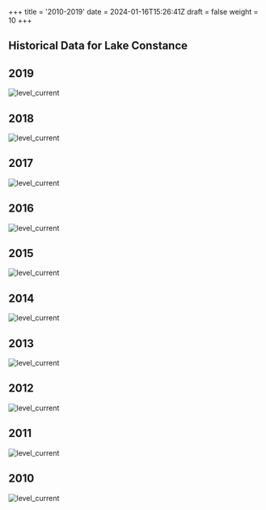 +++
title = '2010-2019'
date = 2024-01-16T15:26:41Z
draft = false
weight = 10
+++

## Historical Data for Lake Constance

## 2019

![level_current](/images/EN/graphs_historic/longterm_EN_2019.png)

## 2018

![level_current](/images/EN/graphs_historic/longterm_EN_2018.png)

## 2017

![level_current](/images/EN/graphs_historic/longterm_EN_2017.png)

## 2016

![level_current](/images/EN/graphs_historic/longterm_EN_2016.png)

## 2015

![level_current](/images/EN/graphs_historic/longterm_EN_2015.png)

## 2014

![level_current](/images/EN/graphs_historic/longterm_EN_2014.png)

## 2013

![level_current](/images/EN/graphs_historic/longterm_EN_2013.png)

## 2012

![level_current](/images/EN/graphs_historic/longterm_EN_2012.png)

## 2011

![level_current](/images/EN/graphs_historic/longterm_EN_2011.png)

## 2010

![level_current](/images/EN/graphs_historic/longterm_EN_2010.png)
